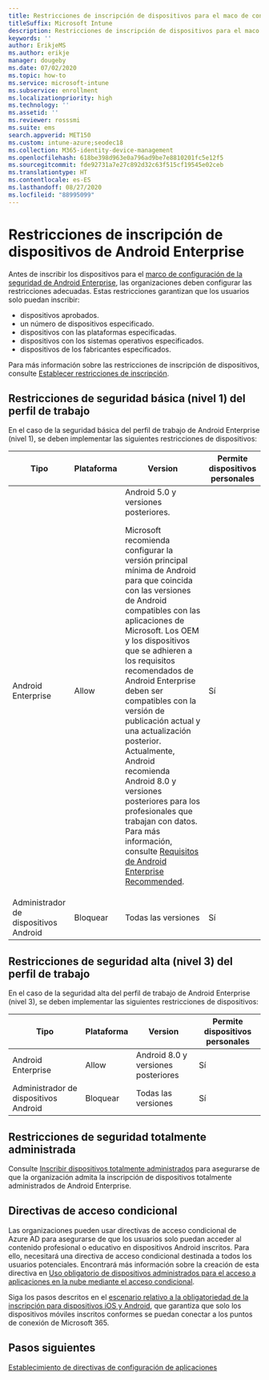 ```yaml
---
title: Restricciones de inscripción de dispositivos para el maco de configuración de seguridad de Android Enterprise
titleSuffix: Microsoft Intune
description: Restricciones de inscripción de dispositivos para el maco de configuración de seguridad de Android Enterprise.
keywords: ''
author: ErikjeMS
ms.author: erikje
manager: dougeby
ms.date: 07/02/2020
ms.topic: how-to
ms.service: microsoft-intune
ms.subservice: enrollment
ms.localizationpriority: high
ms.technology: ''
ms.assetid: ''
ms.reviewer: rosssmi
ms.suite: ems
search.appverid: MET150
ms.custom: intune-azure;seodec18
ms.collection: M365-identity-device-management
ms.openlocfilehash: 618be398d963e0a796ad9be7e8810201fc5e12f5
ms.sourcegitcommit: fde92731a7e27c892d32c63f515cf19545e02ceb
ms.translationtype: HT
ms.contentlocale: es-ES
ms.lasthandoff: 08/27/2020
ms.locfileid: "88995099"
---
```

# <a name="android-enterprise-device-enrollment-restrictions"></a>Restricciones de inscripción de dispositivos de Android Enterprise

Antes de inscribir los dispositivos para el [marco de configuración de la seguridad de Android Enterprise](android-configuration-framework.md), las organizaciones deben configurar las restricciones adecuadas. Estas restricciones garantizan que los usuarios solo puedan inscribir:

- dispositivos aprobados.
- un número de dispositivos especificado.
- dispositivos con las plataformas especificadas.
- dispositivos con los sistemas operativos especificados.
- dispositivos de los fabricantes especificados.

Para más información sobre las restricciones de inscripción de dispositivos, consulte [Establecer restricciones de inscripción](enrollment-restrictions-set.md).

## <a name="work-profile-basic-level-1-security-restrictions"></a>Restricciones de seguridad básica (nivel 1) del perfil de trabajo

En el caso de la seguridad básica del perfil de trabajo de Android Enterprise (nivel 1), se deben implementar las siguientes restricciones de dispositivos:

| Tipo | Plataforma | Version | Permite dispositivos personales |
|--------|--------|--------|--------|
| Android Enterprise | Allow | Android 5.0 y versiones posteriores.<p>Microsoft recomienda configurar la versión principal mínima de Android para que coincida con las versiones de Android compatibles con las aplicaciones de Microsoft. Los OEM y los dispositivos que se adhieren a los requisitos recomendados de Android Enterprise deben ser compatibles con la versión de publicación actual y una actualización posterior.   Actualmente, Android recomienda Android 8.0 y versiones posteriores para los profesionales que trabajan con datos. Para más información, consulte [Requisitos de Android Enterprise Recommended](https://www.android.com/enterprise/recommended/requirements/). | Sí |
| Administrador de dispositivos Android| Bloquear | Todas las versiones | Sí |

## <a name="work-profile-high-level-3-security-restrictions"></a>Restricciones de seguridad alta (nivel 3) del perfil de trabajo
En el caso de la seguridad alta del perfil de trabajo de Android Enterprise (nivel 3), se deben implementar las siguientes restricciones de dispositivos:

| Tipo | Plataforma | Version | Permite dispositivos personales |
|--------|--------|--------|--------|
| Android Enterprise | Allow | Android 8.0 y versiones posteriores | Sí |
| Administrador de dispositivos Android| Bloquear | Todas las versiones | Sí |

## <a name="fully-managed-security-restrictions"></a>Restricciones de seguridad totalmente administrada
Consulte [Inscribir dispositivos totalmente administrados](android-fully-managed-enroll.md#enroll-the-fully-managed-devices) para asegurarse de que la organización admita la inscripción de dispositivos totalmente administrados de Android Enterprise. 

## <a name="conditional-access-policies"></a>Directivas de acceso condicional
Las organizaciones pueden usar directivas de acceso condicional de Azure AD para asegurarse de que los usuarios solo puedan acceder al contenido profesional o educativo en dispositivos Android inscritos. Para ello, necesitará una directiva de acceso condicional destinada a todos los usuarios potenciales. Encontrará más información sobre la creación de esta directiva en [Uso obligatorio de dispositivos administrados para el acceso a aplicaciones en la nube mediante el acceso condicional](/azure/active-directory/conditional-access/require-managed-devices). 

Siga los pasos descritos en el [escenario relativo a la obligatoriedad de la inscripción para dispositivos iOS y Android](/azure/active-directory/conditional-access/require-managed-devices#scenario-require-device-enrollment-for-ios-and-android-devices), que garantiza que solo los dispositivos móviles inscritos conformes se puedan conectar a los puntos de conexión de Microsoft 365.

## <a name="next-steps"></a>Pasos siguientes

[Establecimiento de directivas de configuración de aplicaciones](android-app-configuration-policies.md)